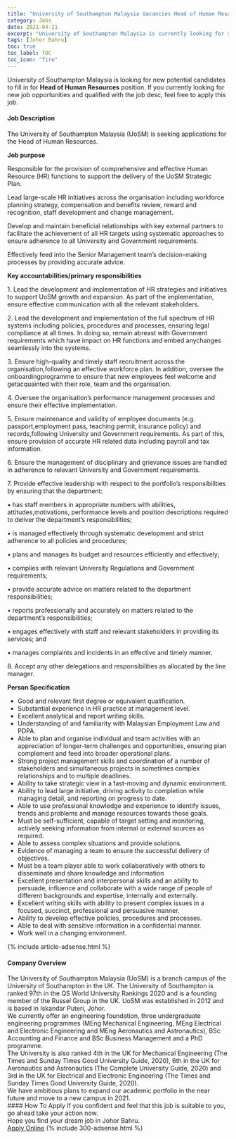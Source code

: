 ```yaml
---
title: "University of Southampton Malaysia Vacancies Head of Human Resources" 
category: Jobs 
date: 2021-04-21 
excerpt: "University of Southampton Malaysia is currently looking for suitable person to fill in the Head of Human Resources which based in Johor Bahru" 
tags: [Johor Bahru] 
toc: true 
toc_label: TOC 
toc_icon: "fire" 
--- 
```


<p>University of Southampton Malaysia is looking for new potential candidates to fill in for <b>Head of Human Resources</b> position. If you currently looking for new job opportunities and qualified with the job desc, feel free to apply this job.
</p><div><div><h4>Job Description</h4></div><div><div><span><div><p>The University of Southampton Malaysia (UoSM) is seeking applications for the Head of Human Resources.</p><p><strong>Job purpose</strong></p><p>Responsible for the provision of comprehensive and effective Human Resource (HR) functions to support the delivery of the UoSM Strategic Plan.&#160;</p><p>Lead large-scale HR initiatives across the organisation including workforce planning strategy, compensation and benefits review, reward and recognition, staff development and change management.&#160;</p><p>Develop and maintain beneficial relationships with key external partners to facilitate the achievement of all HR targets using systematic approaches to ensure adherence to all University and Government requirements.&#160;</p><p>Effectively feed into the Senior Management team&#8217;s decision-making processes by providing accurate advice.</p><p><strong>Key accountabilities/primary responsibilities</strong></p><p>1. Lead the development and implementation of HR strategies and initiatives to support UoSM growth and expansion. As part of the implementation, ensure effective communication with all the relevant stakeholders.&#160;&#160;&#160;</p><p>2. Lead the development and implementation of the full spectrum of HR systems including policies, procedures and processes, ensuring legal compliance at all times. In doing so, remain abreast with Government requirements which have impact on HR functions and embed anychanges seamlessly into the systems.</p><p>3. Ensure high-quality and timely staff recruitment across the organisation,following an effective workforce plan. In addition, oversee the onboardingprogramme to ensure that new employees feel welcome and getacquainted with their role, team and the organisation.</p><p>4. Oversee the organisation&#8217;s performance management processes and ensure their effective implementation.</p><p>5. Ensure maintenance and validity of employee documents (e.g. passport,employment pass, teaching permit, insurance policy) and records,following University and Government requirements. As part of this, ensure provision of accurate HR related data including payroll and tax information.</p><p>6. Ensure the management of disciplinary and grievance issues are handled in adherence to relevant University and Government requirements.</p><p>7. Provide effective leadership with respect to the portfolio&#8217;s responsibilities by ensuring that the department:</p><p>&#8226; has staff members in appropriate numbers with abilities, attitudes,motivations, performance levels and position descriptions required to deliver the department&#8217;s responsibilities;</p><p>&#8226; is managed effectively through systematic development and strict adherence to all policies and procedures;</p><p>&#8226;&#160;plans and manages its budget and resources efficiently and effectively;</p><p>&#8226; complies with relevant University Regulations and Government requirements;</p><p>&#8226; provide accurate advice on matters related to the department responsibilities;</p><p>&#8226; reports professionally and accurately on matters related to the department&#8217;s responsibilities;</p><p>&#8226; engages effectively with staff and relevant stakeholders in providing its services; and</p><p>&#8226; manages complaints and incidents in an effective and timely manner.</p><p>8. Accept any other delegations and responsibilities as allocated by the line manager.<strong>&#160;</strong></p><p><strong>Person Specification</strong></p><ul><li>Good and relevant first degree or equivalent qualification.</li><li>Substantial experience in HR practice at management level.</li><li>Excellent analytical and report writing skills.</li><li>Understanding of and familiarity with Malaysian Employment Law and PDPA.</li><li>Able to plan and organise individual and team activities with an appreciation of longer-term challenges and opportunities, ensuring plan complement and feed into broader operational plans.</li><li>Strong project management skills and coordination of a number of stakeholders and simultaneous projects in sometimes complex relationships and to multiple deadlines.</li><li>Ability to take strategic view in a fast-moving and dynamic environment.</li><li>Ability to lead large initiative, driving activity to completion while managing detail, and reporting on progress to date.</li><li>Able to use professional knowledge and experience to identify issues, trends and problems and manage resources towards those goals.</li><li>Must be self-sufficient, capable of target setting and monitoring, actively seeking information from internal or external sources as required.</li><li>Able to assess complex situations and provide solutions.</li><li>Evidence of managing a team to ensure the successful delivery of objectives.</li><li>Must be a team player able to work collaboratively with others to disseminate and share knowledge and information</li><li>Excellent presentation and interpersonal skills and an ability to persuade, influence and collaborate with a wide range of people of different backgrounds and expertise, internally and externally.</li><li>Excellent writing skills with ability to present complex issues in a focused, succinct, professional and persuasive manner.</li><li>Ability to develop effective policies, procedures and processes.</li><li>Able to deal with sensitive information in a confidential manner.</li><li>Work well in a changing environment.</li></ul></div></span></div></div></div> 
{% include article-adsense.html %} 
<div><div><h4>Company Overview</h4></div><div><div><span><div><div>
<div>
<div>
<div>The University of Southampton Malaysia (UoSM) is a branch campus of the University of Southampton in the UK. The University of Southampton is ranked 97th in the QS World University Rankings 2020 and is a founding member of the Russel Group in the UK. UoSM was established in 2012 and is based in Iskandar Puteri, Johor.</div>
<div>We currently offer an engineering foundation, three undergraduate engineering programmes (MEng Mechanical Engineering, MEng Electrical and Electronic Engineering and MEng Aeronautics and Astronautics),&#160;BSc Accounting and Finance and BSc Business Management and a PhD programme.</div>
<div>The University is also ranked 4th in the UK for Mechanical Engineering (The Times and Sunday Times Good University Guide, 2020), 6th in the UK for Aeronautics and Astronautics (The Complete University Guide, 2020) and 3rd in the UK for Electrical and Electronic Engineering (The Times and Sunday Times Good University Guide, 2020).</div>
<div>We have ambitious plans to expand our academic portfolio in the near future and move to a new campus in 2021.</div>
</div>
</div>
</div></div></span></div></div></div> 
#### How To Apply 
If you confident and feel that this job is suitable to you, go ahead take your action now. <br/> 
Hope you find your dream job in Johor Bahru. <br/> 
<a href="https://www.jobstreet.com.my/en/job/head-of-human-resources-4544404?jobId=jobstreet-my-job-4544404&" class="btn btn--info" target="_blank" rel="nofollow noopenner">Apply Online</a> 
{% include 300-adsense.html %} 